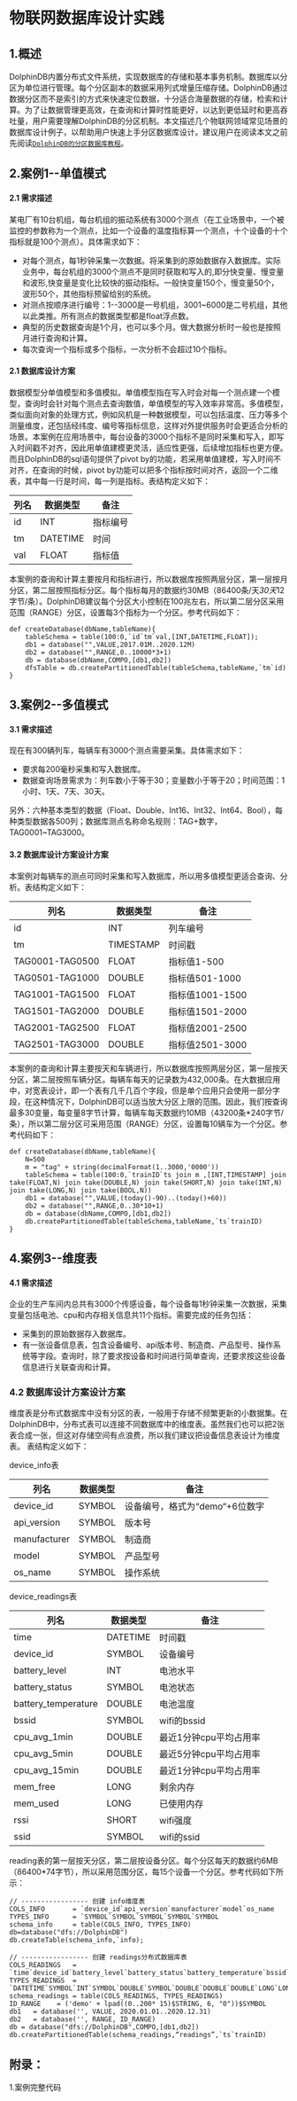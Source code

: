 # 物联网数据库设计实践

## 1.概述
DolphinDB内置分布式文件系统，实现数据库的存储和基本事务机制。数据库以分区为单位进行管理。每个分区副本的数据采用列式增量压缩存储。DolphinDB通过数据分区而不是索引的方式来快速定位数据，十分适合海量数据的存储，检索和计算。为了让数据管理更高效，在查询和计算时性能更好，以达到更低延时和更高吞吐量，用户需要理解DolphinDB的分区机制。本文描述几个物联网领域常见场景的数据库设计例子，以帮助用户快速上手分区数据库设计。建议用户在阅读本文之前先阅读[`DolphinDB的分区数据库教程`](https://github.com/dolphindb/Tutorials_CN/blob/master/database.md)。

## 2.案例1--单值模式 
#### 2.1 需求描述
某电厂有10台机组，每台机组的振动系统有3000个测点（在工业场景中，一个被监控的参数称为一个测点，比如一个设备的温度指标算一个测点，十个设备的十个指标就是100个测点）。具体需求如下：
* 对每个测点，每1秒钟采集一次数据。将采集到的原始数据存入数据库。实际业务中，每台机组的3000个测点不是同时获取和写入的,即分快变量、慢变量和波形,快变量是变化比较快的振动指标。一般快变量150个，慢变量50个， 波形50个，其他指标预留给别的系统。
* 对测点按顺序进行编号：1--3000是一号机组，3001~6000是二号机组，其他以此类推。所有测点的数据类型都是float浮点数。
* 典型的历史数据查询是1个月，也可以多个月。做大数据分析时一般也是按照月进行查询和计算。
* 每次查询一个指标或多个指标，一次分析不会超过10个指标。

#### 2.1 数据库设计方案
数据模型分单值模型和多值模拟。单值模型指在写入时会对每一个测点建一个模型，查询时会针对每个测点去查询数值，单值模型的写入效率非常高。多值模型，类似面向对象的处理方式，例如风机是一种数据模型，可以包括温度、压力等多个测量维度，还包括经纬度、编号等指标信息，这样对外提供服务时会更适合分析的场景。本案例在应用场景中，每台设备的3000个指标不是同时采集和写入，即写入时间戳不对齐，因此用单值建模更灵活，适应性更强，后续增加指标也更方便。而且DolphinDB的sql语句提供了pivot by的功能，若采用单值建模，写入时间不对齐，在查询的时候，pivot by功能可以把多个指标按时间对齐，返回一个二维表，其中每一行是时间，每一列是指标。表结构定义如下：

|列名|数据类型|备注|
|----|-----|-----|
|id	 | INT|指标编号|
|tm	 | DATETIME|时间|
|val | FLOAT|指标值|

本案例的查询和计算主要按月和指标进行，所以数据库按照两层分区，第一层按月分区，第二层按照指标分区。每个指标每月的数据约30MB（86400条/天*30天*12字节/条）。DolphinDB建议每个分区大小控制在100兆左右，所以第二层分区采用范围（RANGE）分区，设置每3个指标为一个分区。参考代码如下：
```
def createDatabase(dbName,tableName){
	tableSchema = table(100:0,`id`tm`val,[INT,DATETIME,FLOAT]);
	db1 = database("",VALUE,2017.01M..2020.12M)
	db2 = database("",RANGE,0..10000*3+1)
	db = database(dbName,COMPO,[db1,db2])
	dfsTable = db.createPartitionedTable(tableSchema,tableName,`tm`id)
}
```

## 3.案例2--多值模式 
#### 3.1 需求描述
现在有300辆列车，每辆车有3000个测点需要采集。具体需求如下：
* 要求每200毫秒采集和写入数据库。
* 数据查询场景需求为：列车数小于等于30；变量数小于等于20；时间范围：1小时、1天、7天、30天。

另外：六种基本类型的数据（Float、Double、Int16、Int32、Int64、Bool），每种类型数据各500列；数据库测点名称命名规则：TAG+数字，TAG0001~TAG3000。

#### 3.2 数据库设计方案设计方案
本案例对每辆车的测点可同时采集和写入数据库，所以用多值模型更适合查询、分析。表结构定义如下：

|列名|数据类型|备注|
|----|-----|-----|
|id	 | INT|列车编号|
|tm	 | TIMESTAMP|时间戳|
|TAG0001-TAG0500 | FLOAT|指标值1-500|
|TAG0501-TAG1000 | DOUBLE|指标值501-1000|
|TAG1001-TAG1500 | FLOAT|指标值1001-1500|
|TAG1501-TAG2000 | DOUBLE|指标值1501-2000|
|TAG2001-TAG2500 | FLOAT|指标值2001-2500|
|TAG2501-TAG3000 | DOUBLE|指标值2501-3000|

本案例的查询和计算主要按天和车辆进行，所以数据库按照两层分区，第一层按天分区，第二层按照车辆分区。每辆车每天的记录数为432,000条。在大数据应用中，对宽表设计，即一个表有几千几百个字段，但是单个应用只会使用一部分字段，在这种情况下，DolphinDB可以适当放大分区上限的范围。因此，我们按查询最多30变量，每变量8字节计算，每辆车每天数据约10MB（43200条*240字节/条），所以第二层分区可采用范围（RANGE）分区，设置每10辆车为一个分区。参考代码如下：
```
def createDatabase(dbName,tableName){
	N=500
	m = "tag" + string(decimalFormat(1..3000,'0000'))
	tableSchema = table(100:0,`trainID`ts join m ,[INT,TIMESTAMP] join take(FLOAT,N) join take(DOUBLE,N) join take(SHORT,N) join take(INT,N) join take(LONG,N) join take(BOOL,N))
	db1 = database("",VALUE,(today()-90)..(today()+60))
	db2 = database("",RANGE,0..30*10+1)
	db = database(dbName,COMPO,[db1,db2])
	db.createPartitionedTable(tableSchema,tableName,`ts`trainID)
}
```
## 4.案例3--维度表 
#### 4.1 需求描述
企业的生产车间内总共有3000个传感设备，每个设备每1秒钟采集一次数据，采集变量包括电池、cpu和内存相关信息共11个指标。需要完成的任务包括：
* 采集到的原始数据存入数据库。
* 有一张设备信息表，包含设备编号、api版本号、制造商、产品型号、操作系统等字段。查询时，除了要求按设备和时间进行简单查询，还要求按这些设备信息进行关联查询和计算。

### 4.2 数据库设计方案设计方案
维度表是分布式数据库中没有分区的表，一般用于存储不频繁更新的小数据集。在DolphinDB中，分布式表可以连接不同数据库中的维度表。虽然我们也可以把2张表合成一张，但这对存储空间有点浪费，所以我们建议把设备信息表设计为维度表。
表结构定义如下：

device_info表

|列名|数据类型|备注|
|----|-----|-----|
|device_id|	SYMBOL|设备编号，格式为“demo“+6位数字|
|api_version|SYMBOL|版本号|
|manufacturer|SYMBOL|制造商|
|model|	SYMBOL|产品型号|
|os_name|SYMBOL|操作系统|

device_readings表

|列名|数据类型|备注|
|----|-----|-----|
|time|	DATETIME|时间戳|
|device_id|	SYMBOL|设备编号|
|battery_level|	INT|电池水平|
|battery_status|SYMBOL|电池状态|
|battery_temperature|DOUBLE|电池温度|
|bssid|	SYMBOL|wifi的bssid|
|cpu_avg_1min|	DOUBLE|最近1分钟cpu平均占用率|
|cpu_avg_5min|	DOUBLE|最近5分钟cpu平均占用率|
|cpu_avg_15min|	DOUBLE|最近1分钟cpu平均占用率|
|mem_free|	LONG|剩余内存|
|mem_used|	LONG|已使用内存|
|rssi|	SHORT|wifi强度|
|ssid|	SYMBOL|wifi的ssid|

reading表的第一层按天分区，第二层按设备分区。每个分区每天的数据约6MB（86400*74字节），所以采用范围分区，每15个设备一个分区。参考代码如下所示：

```
// ----------------- 创建 info维度表
COLS_INFO 		= `device_id`api_version`manufacturer`model`os_name
TYPES_INFO		= `SYMBOL`SYMBOL`SYMBOL`SYMBOL`SYMBOL
schema_info 	= table(COLS_INFO, TYPES_INFO)
db=database("dfs://DolphinDB")
db.createTable(schema_info,`info);

// ----------------- 创建 readings分布式数据库表
COLS_READINGS 	= `time`device_id`battery_level`battery_status`battery_temperature`bssid`cpu_avg_1min`cpu_avg_5min`cpu_avg_15min`mem_free`mem_used`rssi`ssid
TYPES_READINGS  = `DATETIME`SYMBOL`INT`SYMBOL`DOUBLE`SYMBOL`DOUBLE`DOUBLE`DOUBLE`LONG`LONG`SHORT`SYMBOL
schema_readings = table(COLS_READINGS, TYPES_READINGS)
ID_RANGE 	= ('demo' + lpad((0..200* 15)$STRING, 6, "0"))$SYMBOL
db1   = database('', VALUE, 2020.01.01..2020.12.31)
db2   = database('', RANGE, ID_RANGE)
db = database("dfs://DolphinDB",COMPO,[db1,db2])
db.createPartitionedTable(schema_readings,“readings”,`ts`trainID)
```
## 附录：
1.案例完整代码 
